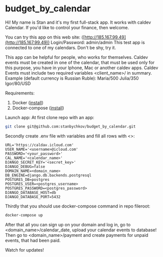 # budget_by_calendar

Hi! My name is Stan and it's my first full-stack app. It works with caldev Calendar.
If you'd like to control your finance, then welcome. 

You can try this app on this web site: ([http://185.167.99.49](http://185.167.99.49))
Login/Password: admin/admin
This test app is connected to one of my calendars. Don't be shy, try it.

This app can be helpful for people, who works for themselves.
Caldev events must be created in one of the calendar, that must be used only for this purpose, you have in your Iphone,
Mac or another caldev apps. Caldev Events must include two required variables <client_name>/<amount> in summary.
Example (default currency is Russian Ruble):
Maria/500
Julia/350
Igor/80/USD


Requirements:
1. Docker ([install](https://docs.docker.com/engine/install/))
2. Docker-compose ([install](https://docs.docker.com/compose/install/))

Launch app:
At first clone repo with an app:
```bash
git clone git@github.com:stanbychkov/budget_by_calendar.git
````
Secondly create .env file with variables and fill all rows with <>:
````
URL='https://caldav.icloud.com'
USER_NAME='<username>@icloud.com'
PASSWORD='<your_password>'
CAL_NAME='<calendar_name>'
DJANGO_SECRET_KEY='<secret_key>'
DJANGO_DEBUG=false
DOMAIN_NAME=<domain_name>
DB_ENGINE=django.db.backends.postgresql
POSTGRES_DB=postgres
POSTGRES_USER=<postgres_username>
POSTGRES_PASSWORD=<postgres_password>
DJANGO_DATABASE_HOST=db
DJANGO_DATABASE_PORT=5432
````
Thirdly that you should use docker-compose command in repo fileroot:
```bash
docker-compose up
````
After that all you can sign up on your domain and log in, go to <domain_name>/calendar_date, upload your calendar events to database!
Then go to <domain_name>/payment and create payments for unpaid events, that had been paid.

Watch for updates!